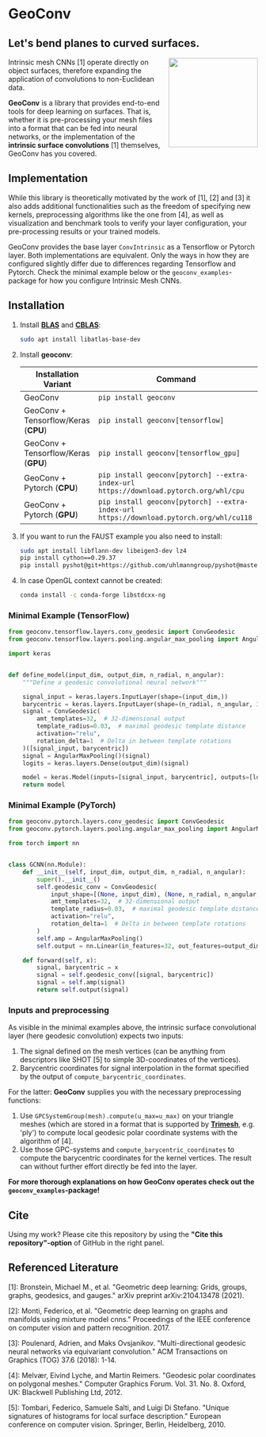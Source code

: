 # GeoConv

## Let's bend planes to curved surfaces.

<img align="right" style="margin-left: 10px; width: 180px;" src="geoconv_cartoon.png">

Intrinsic mesh CNNs [1] operate directly on object surfaces, therefore expanding the application of convolutions to
non-Euclidean data.

**GeoConv** is a library that provides end-to-end tools for deep learning on surfaces.
That is, whether it is pre-processing your mesh files into a format that can be fed into neural networks, or the
implementation of the **intrinsic surface convolutions** [1] themselves, GeoConv has you covered.

## Implementation

While this library is theoretically motivated by the work of [1], [2] and [3] it also adds additional functionalities
such as the freedom of specifying new kernels, preprocessing algorithms like the one from [4], as well as visualization 
and benchmark tools to verify your layer configuration, your pre-processing results or your trained models.

GeoConv provides the base layer `ConvIntrinsic` as a Tensorflow or Pytorch layer. Both implementations are equivalent.
Only the ways in how they are configured slightly differ due to differences regarding Tensorflow and Pytorch. Check the
minimal example below or the `geoconv_examples`-package for how you configure Intrinsic Mesh CNNs.

## Installation
1. Install **[BLAS](https://netlib.org/blas/#_reference_blas_version_3_10_0)** and **[CBLAS](https://netlib.org/blas/#_cblas)**:
    ```bash
    sudo apt install libatlas-base-dev
    ```

2. Install **geoconv**:
    
    | Installation Variant                 | Command                                                                                 |
    |--------------------------------------|-----------------------------------------------------------------------------------------|
    | GeoConv                              | `pip install geoconv`                                                                   |
    | GeoConv + Tensorflow/Keras (**CPU**) | `pip install geoconv[tensorflow]`                                                       |
    | GeoConv + Tensorflow/Keras (**GPU**) | `pip install geoconv[tensorflow_gpu]`                                                   |
    | GeoConv + Pytorch (**CPU**)          | `pip install geoconv[pytorch] --extra-index-url https://download.pytorch.org/whl/cpu`   |
    | GeoConv + Pytorch (**GPU**)          | `pip install geoconv[pytorch] --extra-index-url https://download.pytorch.org/whl/cu118` |

3. If you want to run the FAUST example you also need to install:
    ```bash
    sudo apt install libflann-dev libeigen3-dev lz4
    pip install cython==0.29.37
    pip install pyshot@git+https://github.com/uhlmanngroup/pyshot@master
    ```

4. In case OpenGL context cannot be created:
    ```bash
    conda install -c conda-forge libstdcxx-ng
    ```

### Minimal Example (TensorFlow)

```python
from geoconv.tensorflow.layers.conv_geodesic import ConvGeodesic
from geoconv.tensorflow.layers.pooling.angular_max_pooling import AngularMaxPooling

import keras


def define_model(input_dim, output_dim, n_radial, n_angular):
    """Define a geodesic convolutional neural network"""

    signal_input = keras.layers.InputLayer(shape=(input_dim,))
    barycentric = keras.layers.InputLayer(shape=(n_radial, n_angular, 3, 2))
    signal = ConvGeodesic(
        amt_templates=32,  # 32-dimensional output
        template_radius=0.03,  # maximal geodesic template distance 
        activation="relu",
        rotation_delta=1  # Delta in between template rotations
    )([signal_input, barycentric])
    signal = AngularMaxPooling()(signal)
    logits = keras.layers.Dense(output_dim)(signal)

    model = keras.Model(inputs=[signal_input, barycentric], outputs=[logits])
    return model
```

### Minimal Example (PyTorch)

```python
from geoconv.pytorch.layers.conv_geodesic import ConvGeodesic
from geoconv.pytorch.layers.pooling.angular_max_pooling import AngularMaxPooling

from torch import nn


class GCNN(nn.Module):
    def __init__(self, input_dim, output_dim, n_radial, n_angular):
        super().__init__()
        self.geodesic_conv = ConvGeodesic(
            input_shape=[(None, input_dim), (None, n_radial, n_angular, 3, 2)],
            amt_templates=32,  # 32-dimensional output
            template_radius=0.03,  # maximal geodesic template distance 
            activation="relu",
            rotation_delta=1  # Delta in between template rotations
        )
        self.amp = AngularMaxPooling()
        self.output = nn.Linear(in_features=32, out_features=output_dim)

    def forward(self, x):
        signal, barycentric = x
        signal = self.geodesic_conv([signal, barycentric])
        signal = self.amp(signal)
        return self.output(signal)
```

### Inputs and preprocessing

As visible in the minimal examples above, the intrinsic surface convolutional layer (here geodesic convolution) expects
two inputs:
1. The signal defined on the mesh vertices (can be anything from descriptors like SHOT [5] to simple 3D-coordinates of
the vertices).
2. Barycentric coordinates for signal interpolation in the format specified by the output of
``compute_barycentric_coordinates``.

For the latter: **GeoConv** supplies you with the necessary preprocessing functions:
1. Use ``GPCSystemGroup(mesh).compute(u_max=u_max)`` on your triangle meshes (which are stored in a format that is
supported by **[Trimesh](https://trimsh.org/index.html)**, e.g. 'ply') to compute local geodesic polar coordinate systems with the algorithm
of [4].
2. Use those GPC-systems and ``compute_barycentric_coordinates`` to compute the barycentric coordinates for the kernel 
vertices. The result can without further effort directly be fed into the layer.

**For more thorough explanations on how GeoConv operates check out the `geoconv_examples`-package!**

## Cite

Using my work? Please cite this repository by using the **"Cite this repository"-option** of GitHub
in the right panel.

## Referenced Literature

[1]: Bronstein, Michael M., et al. "Geometric deep learning: Grids, groups, graphs, geodesics, and gauges." 
     arXiv preprint arXiv:2104.13478 (2021).

[2]: Monti, Federico, et al. "Geometric deep learning on graphs and manifolds using mixture model cnns." Proceedings
     of the IEEE conference on computer vision and pattern recognition. 2017.

[3]: Poulenard, Adrien, and Maks Ovsjanikov. "Multi-directional geodesic neural networks via equivariant convolution."
     ACM Transactions on Graphics (TOG) 37.6 (2018): 1-14.


[4]: Melvær, Eivind Lyche, and Martin Reimers. "Geodesic polar coordinates on polygonal meshes." Computer Graphics 
     Forum. Vol. 31. No. 8. Oxford, UK: Blackwell Publishing Ltd, 2012.

[5]: Tombari, Federico, Samuele Salti, and Luigi Di Stefano. "Unique signatures of histograms for local surface
     description." European conference on computer vision. Springer, Berlin, Heidelberg, 2010.
